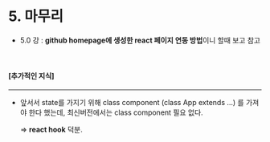 # 5. 마무리

- 5.0 강 : **github homepage에 생성한 react 페이지 연동 방법**이니 할때 보고 참고

<br>

#### [추가적인 지식]

----

- 앞서서 state를 가지기 위해 class component (class App extends ...) 를 가져야 한다 했는데, 최신버전에서는 class component 필요 없다.

  => **react hook** 덕분.